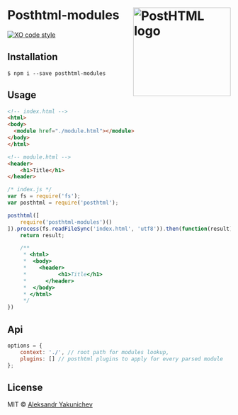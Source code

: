 # Posthtml-modules <img align="right" width="220" height="200" title="PostHTML logo" src="http://posthtml.github.io/posthtml/logo.svg">

[![XO code style](https://img.shields.io/badge/code_style-XO-5ed9c7.svg)](https://github.com/sindresorhus/xo)

## Installation
```console
$ npm i --save posthtml-modules
```

## Usage
```html
<!-- index.html -->
<html>
<body>
  <module href="./module.html"></module>
</body>
</html>
```

```html
<!-- module.html -->
<header>
	<h1>Title</h1>
</header>
```

```js
/* index.js */
var fs = require('fs');
var posthtml = require('posthtml');

posthtml([
	require('posthtml-modules')()
]).process(fs.readFileSync('index.html', 'utf8')).then(function(result) {
	return result; 

	/**
	 * <html>
	 *	<body>
	 *	  <header>
	 *			<h1>Title</h1>
	 *		</header>
	 *	</body>
	 * </html>
	 */
})
```

## Api
```js
options = {
	context: './', // root path for modules lookup,
	plugins: [] // posthtml plugins to apply for every parsed module
};
```

## License
MIT © [Aleksandr Yakunichev](https://github.com/canvaskisa)

